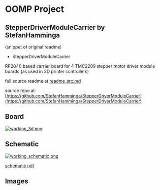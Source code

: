 # OOMP Project  
## StepperDriverModuleCarrier  by StefanHamminga  
  
(snippet of original readme)  
  
- StepperDriverModuleCarrier  
  
RP2040 based carrier board for 4 TMC2209 stepper motor driver module boards (as used in 3D printer controllers)  
  
  
  full source readme at [readme_src.md](readme_src.md)  
  
source repo at: [https://github.com/StefanHamminga/StepperDriverModuleCarrier](https://github.com/StefanHamminga/StepperDriverModuleCarrier)  
## Board  
  
[![working_3d.png](working_3d_600.png)](working_3d.png)  
## Schematic  
  
[![working_schematic.png](working_schematic_600.png)](working_schematic.png)  
  
[schematic pdf](working_schematic.pdf)  
## Images  
